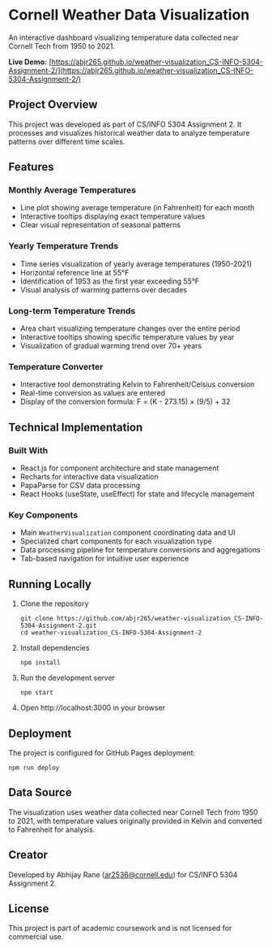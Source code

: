 # Cornell Weather Data Visualization

An interactive dashboard visualizing temperature data collected near Cornell Tech from 1950 to 2021.

**Live Demo:** [https://abjr265.github.io/weather-visualization_CS-INFO-5304-Assignment-2/](https://abjr265.github.io/weather-visualization_CS-INFO-5304-Assignment-2/)

## Project Overview

This project was developed as part of CS/INFO 5304 Assignment 2. It processes and visualizes historical weather data to analyze temperature patterns over different time scales.

## Features

### Monthly Average Temperatures
- Line plot showing average temperature (in Fahrenheit) for each month
- Interactive tooltips displaying exact temperature values
- Clear visual representation of seasonal patterns

### Yearly Temperature Trends
- Time series visualization of yearly average temperatures (1950-2021)
- Horizontal reference line at 55°F
- Identification of 1953 as the first year exceeding 55°F
- Visual analysis of warming patterns over decades

### Long-term Temperature Trends
- Area chart visualizing temperature changes over the entire period
- Interactive tooltips showing specific temperature values by year
- Visualization of gradual warming trend over 70+ years

### Temperature Converter
- Interactive tool demonstrating Kelvin to Fahrenheit/Celsius conversion
- Real-time conversion as values are entered
- Display of the conversion formula: F = (K - 273.15) × (9/5) + 32

## Technical Implementation

### Built With
- React.js for component architecture and state management
- Recharts for interactive data visualization
- PapaParse for CSV data processing
- React Hooks (useState, useEffect) for state and lifecycle management

### Key Components
- Main `WeatherVisualization` component coordinating data and UI
- Specialized chart components for each visualization type
- Data processing pipeline for temperature conversions and aggregations
- Tab-based navigation for intuitive user experience

## Running Locally

1. Clone the repository
   ```
   git clone https://github.com/abjr265/weather-visualization_CS-INFO-5304-Assignment-2.git
   cd weather-visualization_CS-INFO-5304-Assignment-2
   ```

2. Install dependencies
   ```
   npm install
   ```

3. Run the development server
   ```
   npm start
   ```

4. Open http://localhost:3000 in your browser

## Deployment

The project is configured for GitHub Pages deployment:

```
npm run deploy
```

## Data Source

The visualization uses weather data collected near Cornell Tech from 1950 to 2021, with temperature values originally provided in Kelvin and converted to Fahrenheit for analysis.

## Creator

Developed by Abhijay Rane (ar2536@cornell.edu) for CS/INFO 5304 Assignment 2.

## License

This project is part of academic coursework and is not licensed for commercial use.
